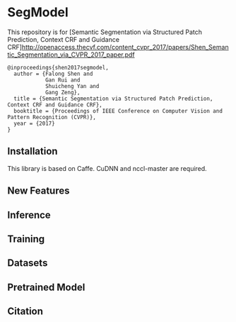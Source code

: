 SegModel
=====


This repository is for [Semantic Segmentation via Structured Patch Prediction, Context CRF and Guidance CRF]http://openaccess.thecvf.com/content_cvpr_2017/papers/Shen_Semantic_Segmentation_via_CVPR_2017_paper.pdf

    @inproceedings{shen2017segmodel,
      author = {Falong Shen and
                Gan Rui and
                Shuicheng Yan and
                Gang Zeng},
      title = {Semantic Segmentation via Structured Patch Prediction, Context CRF and Guidance CRF},
      booktitle = {Proceedings of IEEE Conference on Computer Vision and Pattern Recognition (CVPR)},
      year = {2017}
    }

Installation
----
This library is based on Caffe. CuDNN and nccl-master are required.


New Features
----


Inference
----

Training
----

Datasets
----


Pretrained Model
----

Citation
----




